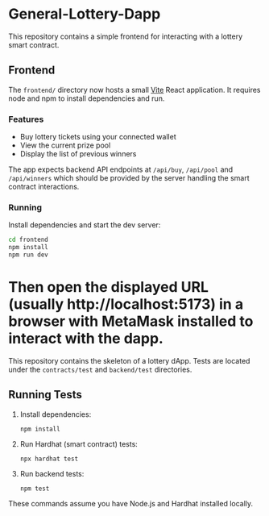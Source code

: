 # General-Lottery-Dapp


This repository contains a simple frontend for interacting with a lottery smart contract.

## Frontend

The `frontend/` directory now hosts a small [Vite](https://vitejs.dev/) React application. It requires node and npm to install dependencies and run.

### Features
- Buy lottery tickets using your connected wallet
- View the current prize pool
- Display the list of previous winners

The app expects backend API endpoints at `/api/buy`, `/api/pool` and `/api/winners` which should be provided by the server handling the smart contract interactions.

### Running
Install dependencies and start the dev server:

```bash
cd frontend
npm install
npm run dev
```

Then open the displayed URL (usually http://localhost:5173) in a browser with MetaMask installed to interact with the dapp.
=======
This repository contains the skeleton of a lottery dApp. Tests are located under the `contracts/test` and `backend/test` directories.

## Running Tests

1. Install dependencies:
   ```
   npm install
   ```
2. Run Hardhat (smart contract) tests:
   ```
   npx hardhat test
   ```
3. Run backend tests:
   ```
   npm test
   ```

These commands assume you have Node.js and Hardhat installed locally.


